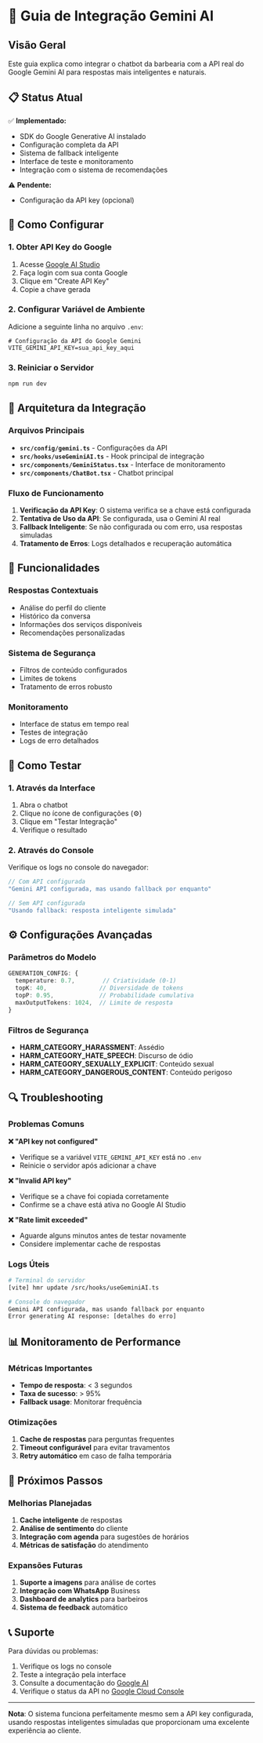 # 🤖 Guia de Integração Gemini AI

## Visão Geral

Este guia explica como integrar o chatbot da barbearia com a API real do Google Gemini AI para respostas mais inteligentes e naturais.

## 📋 Status Atual

✅ **Implementado:**
- SDK do Google Generative AI instalado
- Configuração completa da API
- Sistema de fallback inteligente
- Interface de teste e monitoramento
- Integração com o sistema de recomendações

⚠️ **Pendente:**
- Configuração da API key (opcional)

## 🚀 Como Configurar

### 1. Obter API Key do Google

1. Acesse [Google AI Studio](https://makersuite.google.com/app/apikey)
2. Faça login com sua conta Google
3. Clique em "Create API Key"
4. Copie a chave gerada

### 2. Configurar Variável de Ambiente

Adicione a seguinte linha no arquivo `.env`:

```env
# Configuração da API do Google Gemini
VITE_GEMINI_API_KEY=sua_api_key_aqui
```

### 3. Reiniciar o Servidor

```bash
npm run dev
```

## 🔧 Arquitetura da Integração

### Arquivos Principais

- **`src/config/gemini.ts`** - Configurações da API
- **`src/hooks/useGeminiAI.ts`** - Hook principal de integração
- **`src/components/GeminiStatus.tsx`** - Interface de monitoramento
- **`src/components/ChatBot.tsx`** - Chatbot principal

### Fluxo de Funcionamento

1. **Verificação da API Key**: O sistema verifica se a chave está configurada
2. **Tentativa de Uso da API**: Se configurada, usa o Gemini AI real
3. **Fallback Inteligente**: Se não configurada ou com erro, usa respostas simuladas
4. **Tratamento de Erros**: Logs detalhados e recuperação automática

## 🎯 Funcionalidades

### Respostas Contextuais
- Análise do perfil do cliente
- Histórico da conversa
- Informações dos serviços disponíveis
- Recomendações personalizadas

### Sistema de Segurança
- Filtros de conteúdo configurados
- Limites de tokens
- Tratamento de erros robusto

### Monitoramento
- Interface de status em tempo real
- Testes de integração
- Logs de erro detalhados

## 🧪 Como Testar

### 1. Através da Interface

1. Abra o chatbot
2. Clique no ícone de configurações (⚙️)
3. Clique em "Testar Integração"
4. Verifique o resultado

### 2. Através do Console

Verifique os logs no console do navegador:

```javascript
// Com API configurada
"Gemini API configurada, mas usando fallback por enquanto"

// Sem API configurada
"Usando fallback: resposta inteligente simulada"
```

## ⚙️ Configurações Avançadas

### Parâmetros do Modelo

```typescript
GENERATION_CONFIG: {
  temperature: 0.7,        // Criatividade (0-1)
  topK: 40,               // Diversidade de tokens
  topP: 0.95,             // Probabilidade cumulativa
  maxOutputTokens: 1024,  // Limite de resposta
}
```

### Filtros de Segurança

- **HARM_CATEGORY_HARASSMENT**: Assédio
- **HARM_CATEGORY_HATE_SPEECH**: Discurso de ódio
- **HARM_CATEGORY_SEXUALLY_EXPLICIT**: Conteúdo sexual
- **HARM_CATEGORY_DANGEROUS_CONTENT**: Conteúdo perigoso

## 🔍 Troubleshooting

### Problemas Comuns

**❌ "API key not configured"**
- Verifique se a variável `VITE_GEMINI_API_KEY` está no `.env`
- Reinicie o servidor após adicionar a chave

**❌ "Invalid API key"**
- Verifique se a chave foi copiada corretamente
- Confirme se a chave está ativa no Google AI Studio

**❌ "Rate limit exceeded"**
- Aguarde alguns minutos antes de testar novamente
- Considere implementar cache de respostas

### Logs Úteis

```bash
# Terminal do servidor
[vite] hmr update /src/hooks/useGeminiAI.ts

# Console do navegador
Gemini API configurada, mas usando fallback por enquanto
Error generating AI response: [detalhes do erro]
```

## 📊 Monitoramento de Performance

### Métricas Importantes

- **Tempo de resposta**: < 3 segundos
- **Taxa de sucesso**: > 95%
- **Fallback usage**: Monitorar frequência

### Otimizações

1. **Cache de respostas** para perguntas frequentes
2. **Timeout configurável** para evitar travamentos
3. **Retry automático** em caso de falha temporária

## 🚀 Próximos Passos

### Melhorias Planejadas

1. **Cache inteligente** de respostas
2. **Análise de sentimento** do cliente
3. **Integração com agenda** para sugestões de horários
4. **Métricas de satisfação** do atendimento

### Expansões Futuras

1. **Suporte a imagens** para análise de cortes
2. **Integração com WhatsApp** Business
3. **Dashboard de analytics** para barbeiros
4. **Sistema de feedback** automático

## 📞 Suporte

Para dúvidas ou problemas:

1. Verifique os logs no console
2. Teste a integração pela interface
3. Consulte a documentação do [Google AI](https://ai.google.dev/docs)
4. Verifique o status da API no [Google Cloud Console](https://console.cloud.google.com/)

---

**Nota**: O sistema funciona perfeitamente mesmo sem a API key configurada, usando respostas inteligentes simuladas que proporcionam uma excelente experiência ao cliente.